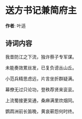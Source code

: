 # 送方书记兼简府主

**作者**: 叶适

## 诗词内容

我昔防江之下流，独许蔡子专军谋。

未能奏效累丝发，已复负谤丛山丘。

小范兵精思虑远，片言坐折群疑满。

幕僚无过只论功，登秩荐贤来衮衮。

上流蜀接更吴通，桑麻满里炊烟同。

鹦鹉洲前长笛晚，黄哀蕲怨何时终。

